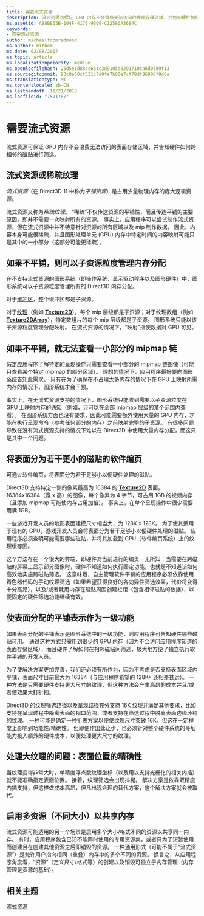```yaml
---
title: 需要流式资源
description: 流式资源可保证 GPU 内存不会浪费无法访问的表面存储区域，并告知硬件如何跨相邻的磁贴进行筛选。
ms.assetid: A88BE65B-104F-4176-9809-C12580A3684C
keywords:
- 需要流式资源
author: michaelfromredmond
ms.author: mithom
ms.date: 02/08/2017
ms.topic: article
ms.localizationpriority: medium
ms.openlocfilehash: 25d5e1d88ec631c3d9105d0291710ca6d0389f13
ms.sourcegitcommit: 93c0a60cf531c7d9fe7b00e7cf78df86906f9d6e
ms.translationtype: MT
ms.contentlocale: zh-CN
ms.lasthandoff: 11/21/2018
ms.locfileid: "7571787"
---
```

# <a name="the-need-for-streaming-resources"></a>需要流式资源


流式资源可保证 GPU 内存不会浪费无法访问的表面存储区域，并告知硬件如何跨相邻的磁贴进行筛选。

## <a name="span-idstreamingresourcesorsparsetexturesspanspan-idstreamingresourcesorsparsetexturesspanspan-idstreamingresourcesorsparsetexturesspanstreaming-resources-or-sparse-textures"></a><span id="Streaming_resources_or_sparse_textures"></span><span id="streaming_resources_or_sparse_textures"></span><span id="STREAMING_RESOURCES_OR_SPARSE_TEXTURES"></span>流式资源或稀疏纹理


*流式资源*（在 Direct3D 11 中称为*平铺资源*）是占用少量物理内存的庞大逻辑资源。

流式资源又称为*稀疏纹理*。 “稀疏”不仅传达资源的平铺性，而且传达平铺的主要原因，即并不需要一次映射所有的资源。 事实上，应用程序可以尝试制作流式资源，但在流式资源中并不特意针对资源的所有区域以及 mip 制作数据。 因此，内容本身可能很稀疏，并且图形处理单元 (GPU) 内存中特定时间的内容映射可能只是其中的一小部分（这部分可能更稀疏）。

## <a name="span-idwithouttilingmemoryallocationsaremanagedatsubresourcegranularityspanspan-idwithouttilingmemoryallocationsaremanagedatsubresourcegranularityspanspan-idwithouttilingmemoryallocationsaremanagedatsubresourcegranularityspanwithout-tiling-memory-allocations-are-managed-at-subresource-granularity"></a><span id="Without_tiling__memory_allocations_are_managed_at_subresource_granularity"></span><span id="without_tiling__memory_allocations_are_managed_at_subresource_granularity"></span><span id="WITHOUT_TILING__MEMORY_ALLOCATIONS_ARE_MANAGED_AT_SUBRESOURCE_GRANULARITY"></span>如果不平铺，则可以子资源粒度管理内存分配


在不支持流式资源的图形系统（即操作系统、显示驱动程序以及图形硬件）中，图形系统可以子资源粒度管理所有的 Direct3D 内存分配。

对于[缓冲区](introduction-to-buffers.md)，整个缓冲区都是子资源。

对于[纹理](textures.md)（例如 [**Texture2D**](https://msdn.microsoft.com/library/windows/desktop/ff471525)），每个 mip 层级都是子资源；对于纹理数组（例如  [**Texture2DArray**](https://msdn.microsoft.com/library/windows/desktop/ff471526)），特定数组片的每个 mip 层级都是子资源。 图形系统只能以该子资源粒度管理分配映射。 在流式资源的情况下，“映射”指使数据对 GPU 可见。

## <a name="span-idwithouttilingcantaccessonlyasmallportionofmipmapchainspanspan-idwithouttilingcantaccessonlyasmallportionofmipmapchainspanspan-idwithouttilingcantaccessonlyasmallportionofmipmapchainspanwithout-tiling-cant-access-only-a-small-portion-of-mipmap-chain"></a><span id="Without_tiling__can_t_access_only_a_small_portion_of_mipmap_chain"></span><span id="without_tiling__can_t_access_only_a_small_portion_of_mipmap_chain"></span><span id="WITHOUT_TILING__CAN_T_ACCESS_ONLY_A_SMALL_PORTION_OF_MIPMAP_CHAIN"></span>如果不平铺，就无法查看一小部分的 mipmap 链


假定应用程序了解特定的呈现操作只需要查看一小部分的 mipmap 链图像（可能只查看某个特定 mipmap 的部分区域）。 理想的情况下，应用程序最好要向图形系统告知此需求。 只有在为了确保在不占用太多内存的情况下在 GPU 上映射所需内存的情况下，图形系统才会干预。

事实上，在无流式资源支持的情况下，图形系统只能收到需要以子资源粒度在 GPU 上映射内存的通知（例如，只可以在全部 mipmap 层级的某个范围内查看）。 在图形系统方面也没有要求，因此可能需要额外使用大量的 GPU 内存，才能在执行呈现命令（参考任何部分的内存）之前映射完整的子资源。 有很多问题导致在没有流式资源支持的情况下难以在 Direct3D 中使用大量内存分配，而这只是其中一个问题。

## <a name="span-idsoftwarepagingtobreakthesurfaceintosmallertilesspanspan-idsoftwarepagingtobreakthesurfaceintosmallertilesspanspan-idsoftwarepagingtobreakthesurfaceintosmallertilesspansoftware-paging-to-break-the-surface-into-smaller-tiles"></a><span id="Software_paging_to_break_the_surface_into_smaller_tiles"></span><span id="software_paging_to_break_the_surface_into_smaller_tiles"></span><span id="SOFTWARE_PAGING_TO_BREAK_THE_SURFACE_INTO_SMALLER_TILES"></span>将表面分为若干更小的磁贴的软件编页


可通过软件编页，将表面分为若干足够小以便硬件处理的磁贴。

Direct3D 支持特定一侧的像素最高为 16384 的 [**Texture2D**](https://msdn.microsoft.com/library/windows/desktop/ff471525) 表面。 16384x16384（宽 x 高）的图像，每个像素为 4 字节，可占用 1GB 的视频内存（且添加 mipmap 可能使内存占用加倍）。 事实上，在单个呈现操作中很少需要用满 1GB。

一些游戏开发人员的地形表面建模尺寸相当大，为 128K x 128K。 为了使其适用于现有的 GPU，游戏开发人员会将表面分为若干足够小以便硬件处理的磁贴。 应用程序必须查明可能需要哪些磁贴，并将其加载到 GPU（软件编页系统）上的纹理缓存区。

这个方法存在一个很大的弊端，即硬件对当前进行的编页一无所知：当需要在跨磁贴的屏幕上显示部分图像时，硬件不知道如何执行固定功能，也就是不知道该如何高效地实施跨磁贴筛选。 这意味着，自主管理软件平铺的应用程序必须依靠使用着色器代码的手动纹理筛选（如果希望获得良好的各向异性筛选效果，代价将变得十分高昂），以及/或者耗用内存在磁贴周围创建栏距（包含相邻磁贴的数据），以便固定的硬件筛选功能继续有效。

## <a name="span-idmakingtiledrepresentationofsurfaceallocationsafirst-classfeaturespanspan-idmakingtiledrepresentationofsurfaceallocationsafirst-classfeaturespanspan-idmakingtiledrepresentationofsurfaceallocationsafirst-classfeaturespanmaking-tiled-representation-of-surface-allocations-a-first-class-feature"></a><span id="Making_tiled_representation_of_surface_allocations_a_first-class_feature"></span><span id="making_tiled_representation_of_surface_allocations_a_first-class_feature"></span><span id="MAKING_TILED_REPRESENTATION_OF_SURFACE_ALLOCATIONS_A_FIRST-CLASS_FEATURE"></span>使表面分配的平铺表示作为一级功能


如果表面分配的平铺表示是图形系统中的一级功能，则应用程序可告知硬件哪些磁贴可用。 通过这种方式只需用到很少的 GPU 内存（因为不会访问应用程序知道的表面存储区域），而且硬件了解如何在相邻磁贴间筛选，极大地方便了独立执行软件平铺的开发人员。

为了使解决方案更加完善，我们还必须有所作为，因为不考虑是否支持表面区域内平铺，表面尺寸目前最大为 16384（与应用程序希望的 128K+ 还相差甚远）。 一种方法是只需要硬件支持更大尺寸的纹理，但这种方法会产生高昂的成本并且/或者使效果大打折扣。

Direct3D 的纹理筛选路径以及呈现路径充分支持 16K 纹理并满足其他要求，比如支持在呈现过程中降离表面的视口范围，或者支持在筛选过程中脱离表面边缘环绕的纹理。 一种可能是确定一种折衷方案以便使纹理尺寸突破 16K，但这在一定程度上影响到功能性/精确性。 但即便作出此让步，也必须针对整个硬件系统的寻址能力投入额外的硬件成本，以便处理更大尺寸的纹理。

## <a name="span-idissuewithlargetexturesprecisionforlocationsonsurfacespanspan-idissuewithlargetexturesprecisionforlocationsonsurfacespanspan-idissuewithlargetexturesprecisionforlocationsonsurfacespanissue-with-large-textures-precision-for-locations-on-surface"></a><span id="Issue_with_large_textures__precision_for_locations_on_surface"></span><span id="issue_with_large_textures__precision_for_locations_on_surface"></span><span id="ISSUE_WITH_LARGE_TEXTURES__PRECISION_FOR_LOCATIONS_ON_SURFACE"></span>处理大纹理的问题：表面位置的精确性


当纹理变得非常大时，单精度浮点数纹理坐标（以及用以支持光栅化的相关内插）就不能准确指定表面位置。 接着，纹理筛选会出现抖晃。 解决方案是依靠双精度内插支持，但这样做成本高昂，但凡出现合理的替代方案，这个解决方案就会被取代。

## <a name="span-idenablingmultipleresourcesofdifferentdimensionstosharememoryspanspan-idenablingmultipleresourcesofdifferentdimensionstosharememoryspanspan-idenablingmultipleresourcesofdifferentdimensionstosharememoryspanenabling-multiple-resources-of-different-dimensions-to-share-memory"></a><span id="Enabling_multiple_resources_of_different_dimensions_to_share_memory"></span><span id="enabling_multiple_resources_of_different_dimensions_to_share_memory"></span><span id="ENABLING_MULTIPLE_RESOURCES_OF_DIFFERENT_DIMENSIONS_TO_SHARE_MEMORY"></span>启用多资源（不同大小）以共享内存


流式资源可能适用的另一个场景是启用多个大小/格式不同的资源以共享同一内存。 有时，应用程序包含已知不能同时使用的专用资源集，或者只为了短暂使用而创建且在创建其他资源之后即销毁的资源。 一种通用形式（可能不属于“流式资源”）是允许用户指向相同（重叠）内存中的多个不同的资源。 换言之，从应用程序角度看，“资源”（定义尺寸/格式等）的创建以及销毁可独立于内存管理（内存管理是资源的基础）。

## <a name="span-idrelated-topicsspanrelated-topics"></a><span id="related-topics"></span>相关主题


[流式资源](streaming-resources.md)

 

 




